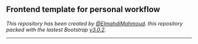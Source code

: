 Frontend template for personal workflow
---

*This repository has been created by [@ElmahdiMahmoud](ElmahdiMahmoud). this repository packed with the lastest Bootstrap [v3.0.2](http://getbootstrap.com/).*

---

